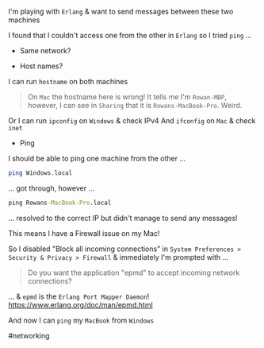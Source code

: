 I'm playing with `Erlang` & want to send messages between these two machines

I found that I couldn't access one from the other in `Erlang` so I tried `ping` ...

- Same network?

- Host names?

I can run `hostname` on both machines

> On `Mac` the hostname here is wrong!  It tells me I'm `Rowan-MBP`, however, I can see in `Sharing` that it is `Rowans-MacBook-Pro`. Weird.

Or I can run `ipconfig` on `Windows` & check IPv4
And `ifconfig` on `Mac` & check `inet`

- Ping

I should be able to ping one machine from the other ...
```sh
ping Windows.local
```
... got through, however ...
```cmd
ping Rowans-MacBook-Pro.local
```
... resolved to the correct IP but didn't manage to send any messages!

This means I have a Firewall issue on my Mac!

So I disabled "Block all incoming connections" in `System Preferences > Security & Privacy > Firewall` & immediately I'm prompted with ...

> Do you want the application "epmd" to accept incoming network connections?

... & `epmd` is the `Erlang Port Mapper Daemon`!  
https://www.erlang.org/doc/man/epmd.html

And now I can `ping` my `MacBook` from `Windows`

#networking